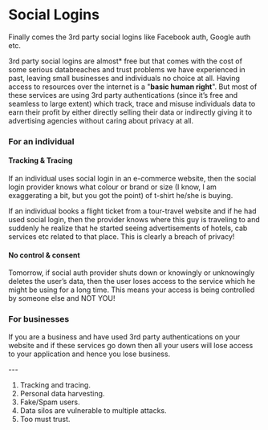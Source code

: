 # Social Logins

Finally comes the 3rd party social logins like Facebook auth, Google auth etc.

3rd party social logins are almost\* free but that comes with the cost of some serious databreaches and trust problems we have experienced in past, leaving small businesses and individuals no choice at all. Having access to resources over the internet is a "**basic human right**". But most of these services are using 3rd party authentications (since it’s free and seamless to large extent) which track, trace and misuse individuals data to earn their profit by either directly selling their data or indirectly giving it to advertising agencies without caring about privacy at all.



### For an individual

#### Tracking & Tracing

If an individual uses social login in an e-commerce website, then the social login provider knows what colour or brand or size (I know, I am exaggerating a bit, but you got the point) of t-shirt he/she is buying.

If an individual books a flight ticket from a tour-travel website and if he had used social login, then the provider knows where this guy is traveling to and suddenly he realize that he started seeing advertisements of hotels, cab services etc related to that place. This is clearly a breach of privacy!

#### No control & consent

Tomorrow, if social auth provider shuts down or knowingly or unknowingly deletes the user’s data, then the user loses access to the service which he might be using for a long time. This means your access is being controlled by someone else and NOT YOU!



### For businesses

If you are a business and have used 3rd party authentications on your website and if these services go down then all your users will lose access to your application and hence you lose business.



\---



1. Tracking and tracing.
2. Personal data harvesting.
3. Fake/Spam users.
4. Data silos are vulnerable to multiple attacks.
5. Too must trust.

